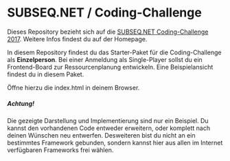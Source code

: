 # SUBSEQ.NET / Coding-Challenge

Dieses Repository bezieht sich auf die [SUBSEQ.NET Coding-Challenge 2017](https://challenge.subseq.net). Weitere Infos findest du auf der Homepage.

In diesem Repository findest du das Starter-Paket für die Coding-Challenge als **Einzelperson**. Bei einer Anmeldung als Single-Player sollst du ein Frontend-Board zur Ressourcenplanung entwickeln. Eine Beispielansicht findest du in diesem Paket.

Öffne hierzu die index.html in deinem Browser.

##### Achtung!

Die gezeigte Darstellung und Implementierung sind nur ein Beispiel. Du kannst den vorhandenen Code entweder erweitern, oder komplett nach deinen Wünschen neu entwerfen. Desweiteren bist du nicht an ein bestimmtes Framework gebunden, sondern kannst hier aus allen im Internet verfügbaren Frameworks frei wählen.
